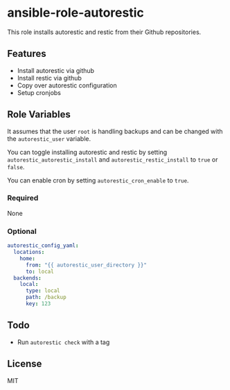 # ansible-role-autorestic

This role installs autorestic and restic from their Github repositories.

## Features

- Install autorestic via github
- Install restic via github
- Copy over autorestic configuration
- Setup cronjobs

## Role Variables

It assumes that the user `root` is handling backups and can be changed with the `autorestic_user` variable.

You can toggle installing autorestic and restic by setting `autorestic_autorestic_install` and `autorestic_restic_install` to `true` or `false`.

You can enable cron by setting `autorestic_cron_enable` to `true`.

### Required

None

### Optional

```yaml
autorestic_config_yaml:
  locations:
    home:
      from: "{{ autorestic_user_directory }}"
      to: local
  backends:
    local:
      type: local
      path: /backup
      key: 123
```

## Todo

- Run `autorestic check` with a tag

## License

MIT
